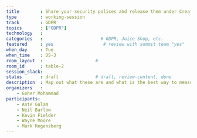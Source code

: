 ```yaml
---
title        : Share your security polices and release them under Creative Commons
type         : working-session
track        : GDPR
topics       : ["GDPR"]
technology   :
categories   :                      # GDPR, Juice Shop, etc.
featured     : yes                   # review with summit team "yes"
when_day     : Tue
when_time    : DS-3
room_layout  :                    #
room_id      : table-2
session_slack:
status       : draft              # draft, review-content, done
description  : Map out what these are and what is the best way to measure them
organizers   :
    - Goher Mohammad
participants:
    - Ante Gulam
    - Neil Barlow
    - Kevin Fielder
    - Wayne Moore
    - Mark Regensberg
---
```


<!--(add intro)

## WHY

(...)

## What

(...)

## Outcomes

(...)

## References

(...)-->
